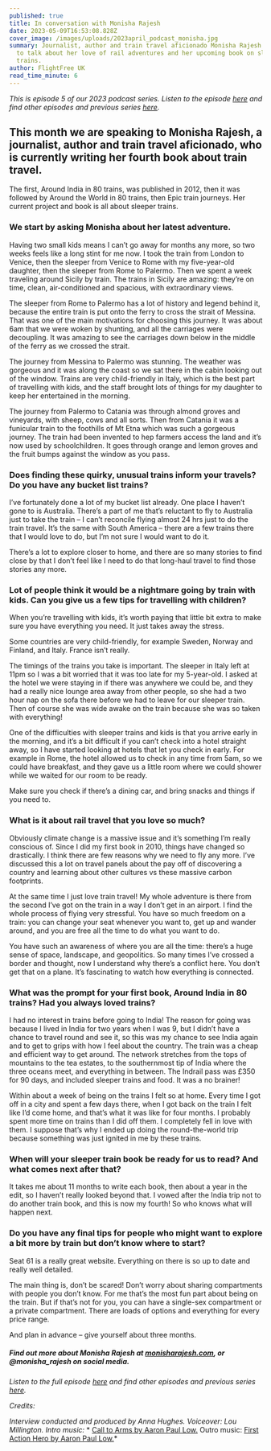 ```yaml
---
published: true
title: In conversation with Monisha Rajesh
date: 2023-05-09T16:53:08.828Z
cover_image: /images/uploads/2023april_podcast_monisha.jpg
summary: Journalist, author and train travel aficionado Monisha Rajesh joins us
  to talk about her love of rail adventures and her upcoming book on sleeper
  trains.
author: FlightFree UK
read_time_minute: 6
---
```

*This is episode 5 of our 2023 podcast series. Listen to the episode [here](https://flightfreeuk.podbean.com/e/in-conversation-with-monisha-rajesh/) and find other episodes and previous series [here](https://flightfree.co.uk/podcast/).*

## This month we are speaking to Monisha Rajesh, a journalist, author and train travel aficionado, who is currently writing her fourth book about train travel.

The first, Around India in 80 trains, was published in 2012, then it was followed by Around the World in 80 trains, then Epic train journeys. Her current project and book is all about sleeper trains. 

### We start by asking Monisha about her latest adventure.

Having two small kids means I can’t go away for months any more, so two weeks feels like a long stint for me now. I took the train from London to Venice, then the sleeper from Venice to Rome with my five-year-old daughter, then the sleeper from Rome to Palermo. Then we spent a week traveling around Sicily by train. The trains in Sicily are amazing: they’re on time, clean, air-conditioned and spacious, with extraordinary views.

The sleeper from Rome to Palermo has a lot of history and legend behind it, because the entire train is put onto the ferry to cross the strait of Messina. That was one of the main motivations for choosing this journey. It was about 6am that we were woken by shunting, and all the carriages were decoupling. It was amazing to see the carriages down below in the middle of the ferry as we crossed the strait.

The journey from Messina to Palermo was stunning. The weather was gorgeous and it was along the coast so we sat there in the cabin looking out of the window. Trains are very child-friendly in Italy, which is the best part of travelling with kids, and the staff brought lots of things for my daughter to keep her entertained in the morning. 

The journey from Palermo to Catania was through almond groves and vineyards, with sheep, cows and all sorts. Then from Catania it was a funicular train to the foothills of Mt Etna which was such a gorgeous journey. The train had been invented to hep farmers access the land and it’s now used by schoolchildren. It goes through orange and lemon groves and the fruit bumps against the window as you pass.

### Does finding these quirky, unusual trains inform your travels? Do you have any bucket list trains?

I’ve fortunately done a lot of my bucket list already. One place I haven’t gone to is Australia. There’s a part of me that’s reluctant to fly to Australia just to take the train – I can’t reconcile flying almost 24 hrs just to do the train travel. It’s the same with South America – there are a few trains there that I would love to do, but I’m not sure I would want to do it. 

There’s a lot to explore closer to home, and there are so many stories to find close by that I don’t feel like I need to do that long-haul travel to find those stories any more. 

### Lot of people think it would be a nightmare going by train with kids. Can you give us a few tips for travelling with children?

When you’re travelling with kids, it’s worth paying that little bit extra to make sure you have everything you need. It just takes away the stress. 

Some countries are very child-friendly, for example Sweden, Norway and Finland, and Italy. France isn’t really.

The timings of the trains you take is important. The sleeper in Italy left at 11pm so I was a bit worried that it was too late for my 5-year-old. I asked at the hotel we were staying in if there was anywhere we could be, and they had a really nice lounge area away from other people, so she had a two hour nap on the sofa there before we had to leave for our sleeper train. Then of course she was wide awake on the train because she was so taken with everything!

One of the difficulties with sleeper trains and kids is that you arrive early in the morning, and it’s a bit difficult if you can’t check into a hotel straight away, so I have started looking at hotels that let you check in early. For example in Rome, the hotel allowed us to check in any time from 5am, so we could have breakfast, and they gave us a little room where we could shower while we waited for our room to be ready. 

Make sure you check if there’s a dining car, and bring snacks and things if you need to.

### What is it about rail travel that you love so much?

Obviously climate change is a massive issue and it’s something I’m really conscious of. Since I did my first book in 2010, things have changed so drastically. I think there are few reasons why we need to fly any more. I’ve discussed this a lot on travel panels about the pay off of discovering a country and learning about other cultures vs these massive carbon footprints. 

At the same time I just love train travel! My whole adventure is there from the second I’ve got on the train in a way I don’t get in an airport. I find the whole process of flying very stressful. You have so much freedom on a train: you can change your seat whenever you want to, get up and wander around, and you are free all the time to do what you want to do.

You have such an awareness of where you are all the time: there’s a huge sense of space, landscape, and geopolitics. So many times I’ve crossed a border and thought, now I understand why there’s a conflict here. You don’t get that on a plane. It’s fascinating to watch how everything is connected.

### What was the prompt for your first book, Around India in 80 trains? Had you always loved trains? 

I had no interest in trains before going to India! The reason for going was because I lived in India for two years when I was 9, but I didn’t have a chance to travel round and see it, so this was my chance to see India again and to get to grips with how I feel about the country. The train was a cheap and efficient way to get around. The network stretches from the tops of mountains to the tea estates, to the southernmost tip of India where the three oceans meet, and everything in between. The Indrail pass was £350 for 90 days, and included sleeper trains and food. It was a no brainer! 

Within about a week of being on the trains I felt so at home. Every time I got off in a city and spent a few days there, when I got back on the train I felt like I’d come home, and that’s what it was like for four months. I probably spent more time on trains than I did off them. I completely fell in love with them. I suppose that’s why I ended up doing the round-the-world trip because something was just ignited in me by these trains. 

### When will your sleeper train book be ready for us to read? And what comes next after that?

It takes me about 11 months to write each book, then about a year in the edit, so I haven’t really looked beyond that. I vowed after the India trip not to do another train book, and this is now my fourth! So who knows what will happen next.

### Do you have any final tips for people who might want to explore a bit more by train but don’t know where to start? 

Seat 61 is a really great website. Everything on there is so up to date and really well detailed. 

The main thing is, don’t be scared! Don’t worry about sharing compartments with people you don’t know. For me that’s the most fun part about being on the train. But if that’s not for you, you can have a single-sex compartment or a private compartment. There are loads of options and everything for every price range. 

And plan in advance – give yourself about three months. 

##### Find out more about Monisha Rajesh at [monisharajesh.com](http://monisharajesh.com), or @monisha_rajesh on social media.

*Listen to the full episode [here](https://flightfreeuk.podbean.com/e/in-conversation-with-monisha-rajesh/) and find other episodes and previous series [here](https://flightfree.co.uk/podcast/).* 

*Credits:*

*Interview conducted and produced by Anna Hughes. Voiceover: Lou Millington. Intro music:* [](https://uppbeat.io/t/dan-barton/the-executive-lounge)* [Call to Arms by Aaron Paul Low.](https://uppbeat.io/t/aaron-paul-low/call-to-arms) Outro music: [First Action Hero by Aaron Paul Low.](https://uppbeat.io/t/aaron-paul-low/first-action-hero)*